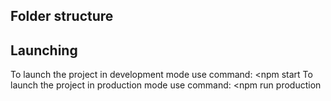 ## Folder structure
## Launching
To launch the project in development mode use command:
<npm start
To launch the project in production mode use command:
<npm run production

